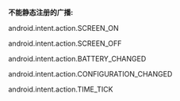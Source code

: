 **不能静态注册的广播:**

android.intent.action.SCREEN_ON

android.intent.action.SCREEN_OFF

android.intent.action.BATTERY_CHANGED

android.intent.action.CONFIGURATION_CHANGED

android.intent.action.TIME_TICK